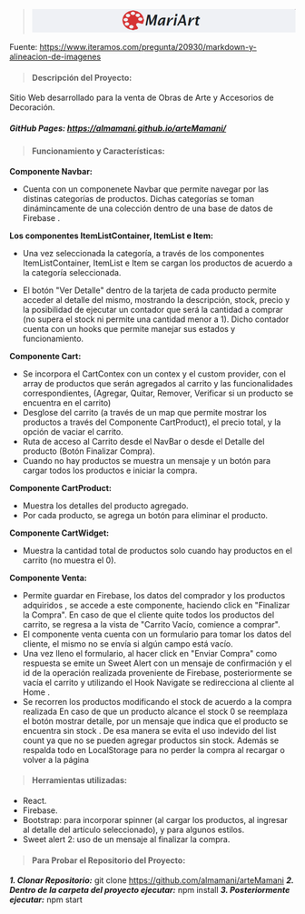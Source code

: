 > ![logo MariArt](./src/assets/img/logo.png)

Fuente: https://www.iteramos.com/pregunta/20930/markdown-y-alineacion-de-imagenes

> #### Descripción del Proyecto:

<p>Sitio Web desarrollado para la venta de Obras de Arte y Accesorios de Decoración.</p>

##### GitHub Pages: https://almamani.github.io/arteMamani/

> #### Funcionamiento y Características:

**Componente Navbar:**

- Cuenta con un componenete Navbar que permite navegar por las distinas categorías de productos. Dichas categorías se toman dinámincamente de una colección dentro de una base de datos de Firebase .

**Los componentes ItemListContainer, ItemList e Item:**

- Una vez seleccionada la categoría, a través de los componentes ItemListContainer, ItemList e Item se cargan los productos de acuerdo a la categoría seleccionada.

- El botón "Ver Detalle" dentro de la tarjeta de cada producto permite acceder al detalle del mismo, mostrando la descripción, stock, precio y la posibilidad de ejecutar un contador que será la cantidad a comprar (no supera el stock ni permite una cantidad menor a 1). Dicho contador cuenta con un hooks que permite manejar sus estados y funcionamiento.

**Componente Cart:**

- Se incorpora el CartContex con un contex y el custom provider, con el array de productos que serán agregados al carrito y las funcionalidades correspondientes, (Agregar, Quitar, Remover, Verificar si un producto se encuentra en el carrito)
- Desglose del carrito (a través de un map que permite mostrar los productos a través del Componente CartProduct), el precio total, y la opción de vaciar el carrito.
- Ruta de acceso al Carrito desde el NavBar o desde el Detalle del producto (Botón Finalizar Compra).
- Cuando no hay productos se muestra un mensaje y un botón para cargar todos los productos e iniciar la compra.

**Componente CartProduct:**

- Muestra los detalles del producto agregado.
- Por cada producto, se agrega un botón para eliminar el producto.

**Componente CartWidget:**

- Muestra la cantidad total de productos solo cuando hay productos en el carrito (no muestra el 0).

**Componente Venta:**

- Permite guardar en Firebase, los datos del comprador y los productos adquiridos , se accede a este componente, haciendo click en "Finalizar la Compra". En caso de que el cliente quite todos los productos del carrito, se regresa a la vista de "Carrito Vacío, comience a comprar".
- El componente venta cuenta con un formulario para tomar los datos del cliente, el mismo no se envía si algún campo está vacío.
- Una vez lleno el formulario, al hacer click en "Enviar Compra" como respuesta se emite un Sweet Alert con un mensaje de confirmación y el id de la operación realizada proveniente de Firebase, posteriormente se vacía el carrito y utilizando el Hook Navigate se redirecciona al cliente al Home .
- Se recorren los productos modificando el stock de acuerdo a la compra realizada
  En caso de que un producto alcance el stock 0 se reemplaza el botón mostrar detalle, por un mensaje que indica que el producto se encuentra sin stock . De esa manera se evita el uso indevido del list count ya que no se pueden agregar productos sin stock.
  Además se respalda todo en LocalStorage para no perder la compra al recargar o volver a la página

> #### Herramientas utilizadas:

- React.
- Firebase.
- Bootstrap: para incorporar spinner (al cargar los productos, al ingresar al detalle del artículo seleccionado), y para algunos estilos.
- Sweet alert 2: uso de un mensaje al finalizar la compra.

> #### Para Probar el Repositorio del Proyecto:

**_1. Clonar Repositorio:_** git clone https://github.com/almamani/arteMamani
**_2. Dentro de la carpeta del proyecto ejecutar:_** npm install
**_3. Posteriormente ejecutar:_** npm start
